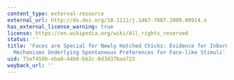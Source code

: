 ```yaml
---
content_type: external-resource
external_url: http://dx.doi.org/10.1111/j.1467-7687.2009.00914.x
has_external_license_warning: true
license: https://en.wikipedia.org/wiki/All_rights_reserved
status: ''
title: 'Faces are Special for Newly Hatched Chicks: Evidence for Inborn Domain-specific
  Mechanisms Underlying Spontaneous Preferences for Face-like Stimuli'
uid: 71ef450b-eba8-44b0-bb2c-6d3d37baa723
wayback_url: ''
---
```

